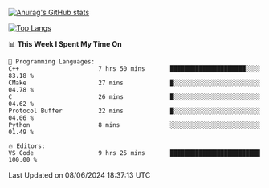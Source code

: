 [![Anurag's GitHub stats](https://github-readme-stats.vercel.app/api?username=wugouzi&count_private=true)](https://github.com/anuraghazra/github-readme-stats)

[![Top Langs](https://github-readme-stats.vercel.app/api/top-langs/?username=wugouzi&layout=compact&count_private=true&hide=html)](https://github.com/anuraghazra/github-readme-stats)

<!--START_SECTION:waka-->
📊 **This Week I Spent My Time On** 

```text
💬 Programming Languages: 
C++                      7 hrs 50 mins       █████████████████████░░░░   83.18 % 
CMake                    27 mins             █░░░░░░░░░░░░░░░░░░░░░░░░   04.78 % 
C                        26 mins             █░░░░░░░░░░░░░░░░░░░░░░░░   04.62 % 
Protocol Buffer          22 mins             █░░░░░░░░░░░░░░░░░░░░░░░░   04.06 % 
Python                   8 mins              ░░░░░░░░░░░░░░░░░░░░░░░░░   01.49 % 

🔥 Editors: 
VS Code                  9 hrs 25 mins       █████████████████████████   100.00 % 
```


 Last Updated on 08/06/2024 18:37:13 UTC
<!--END_SECTION:waka-->

<!--
**wugouzi/wugouzi** is a ✨ _special_ ✨ repository because its `README.md` (this file) appears on your GitHub profile.

Here are some ideas to get you started:

- 🔭 I’m currently working on ...
- 🌱 I’m currently learning ...
- 👯 I’m looking to collaborate on ...
- 🤔 I’m looking for help with ...
- 💬 Ask me about ...
- 📫 How to reach me: ...
- 😄 Pronouns: ...
- ⚡ Fun fact: ...
-->
